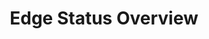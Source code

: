 ---
layout: article
title: Edge Status Overview
description: 
  - Mit dieser Vorlage ...
lang: de
weight: 2000
isDraft: true
ref: Edge-Status-Overview
category:
  - Edge
  - Interaktion
image: Strategisches-Logistik-Dashboard.png
image_thumbnail: Strategisches-Logistik-Dashboard_thumbnail.png
download: Strategisches-Logistik-Dashboard.pbmx
overview_description:
overview_benefits:
overview_data_sources:
---